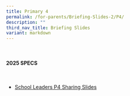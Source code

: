```yaml
---
title: Primary 4
permalink: /for-parents/Briefing-Slides-2/P4/
description: ""
third_nav_title: Briefing Slides
variant: markdown
---
```

<br>

#### **2025 SPECS**

<br>

* [School Leaders P4 Sharing Slides](/files/2025_SPECS_P4_SL_slides_for_website_upload.pdf)
